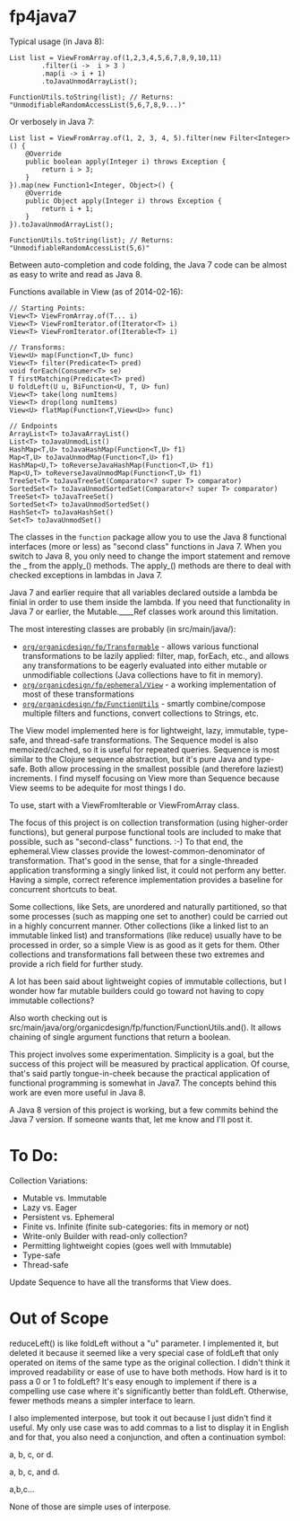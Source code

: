 fp4java7
========

Typical usage (in Java 8):

<pre><code>List<Integer> list = ViewFromArray.of(1,2,3,4,5,6,7,8,9,10,11)
        .filter(i -&gt;  i &gt; 3 )
        .map(i -&gt; i + 1)
        .toJavaUnmodArrayList();
        
FunctionUtils.toString(list); // Returns: "UnmodifiableRandomAccessList(5,6,7,8,9...)"</code></pre>

Or verbosely in Java 7:

<pre><code>List<Integer> list = ViewFromArray.of(1, 2, 3, 4, 5).filter(new Filter&lt;Integer&gt;() {
    @Override
    public boolean apply(Integer i) throws Exception {
        return i &gt; 3;
    }
}).map(new Function1&lt;Integer, Object&gt;() {
    @Override
    public Object apply(Integer i) throws Exception {
        return i + 1;
    }
}).toJavaUnmodArrayList();

FunctionUtils.toString(list); // Returns: "UnmodifiableRandomAccessList(5,6)"</code></pre>

Between auto-completion and code folding, the Java 7 code can be almost as easy to write and read as Java 8.

Functions available in View (as of 2014-02-16):
<pre><code>// Starting Points:
View&lt;T&gt; ViewFromArray.of(T... i)
View&lt;T&gt; ViewFromIterator.of(Iterator&lt;T&gt; i)
View&lt;T&gt; ViewFromIterator.of(Iterable&lt;T&gt; i)

// Transforms:
View&lt;U&gt; map(Function&lt;T,U&gt; func)
View&lt;T&gt; filter(Predicate&lt;T&gt; pred)
void forEach(Consumer&lt;T&gt; se)
T firstMatching(Predicate&lt;T&gt; pred)
U foldLeft(U u, BiFunction&lt;U, T, U&gt; fun)
View&lt;T&gt; take(long numItems)
View&lt;T&gt; drop(long numItems)
View&lt;U&gt; flatMap(Function&lt;T,View&lt;U&gt;&gt; func)

// Endpoints
ArrayList&lt;T&gt; toJavaArrayList()
List&lt;T&gt; toJavaUnmodList()
HashMap&lt;T,U&gt; toJavaHashMap(Function&lt;T,U&gt; f1)
Map&lt;T,U&gt; toJavaUnmodMap(Function&lt;T,U&gt; f1)
HashMap&lt;U,T&gt; toReverseJavaHashMap(Function&lt;T,U&gt; f1)
Map&lt;U,T&gt; toReverseJavaUnmodMap(Function&lt;T,U&gt; f1)
TreeSet&lt;T&gt; toJavaTreeSet(Comparator&lt;? super T&gt; comparator)
SortedSet&lt;T&gt; toJavaUnmodSortedSet(Comparator&lt;? super T&gt; comparator)
TreeSet&lt;T&gt; toJavaTreeSet()
SortedSet&lt;T&gt; toJavaUnmodSortedSet()
HashSet&lt;T&gt; toJavaHashSet()
Set&lt;T&gt; toJavaUnmodSet()</code></pre>

The classes in the <code>function</code> package allow you to use the Java 8 functional interfaces (more or less) as "second class" functions in Java 7.
When you switch to Java 8, you only need to change the import statement and remove the _ from the apply_() methods.
The apply_() methods are there to deal with checked exceptions in lambdas in Java 7.

Java 7 and earlier require that all variables declared outside a lambda be finial in order to use them inside the lambda.
If you need that functionality in Java 7 or earlier, the Mutable.____Ref classes work around this limitation.

The most interesting classes are probably (in src/main/java/):
<ul>
<li><code><a href="https://github.com/GlenKPeterson/fp4java7/blob/master/src/main/java/org/organicdesign/fp/Transformable.java">org/organicdesign/fp/Transformable</a></code> - allows various functional transformations to be lazily applied: filter, map, forEach, etc., and allows any transformations to be eagerly evaluated into either mutable or unmodifiable collections (Java collections have to fit in memory).</li>
<li><code><a href="https://github.com/GlenKPeterson/fp4java7/blob/master/src/main/java/org/organicdesign/fp/ephemeral/View.java">org/organicdesign/fp/ephemeral/View</a></code> - a working implementation of most of these transformations</li>
<li><code><a href="https://github.com/GlenKPeterson/fp4java7/blob/master/src/main/java/org/organicdesign/fp/FunctionUtils.java">org/organicdesign/fp/FunctionUtils</a></code> - smartly combine/compose multiple filters and functions, convert collections to Strings, etc.</li>
</ul>

The View model implemented here is for lightweight, lazy, immutable, type-safe, and thread-safe transformations.
The Sequence model is also memoized/cached, so it is useful for repeated queries.
Sequence is most similar to the Clojure sequence abstraction, but it's pure Java and type-safe.
Both allow processing in the smallest possible (and therefore laziest) increments.
I find myself focusing on View more than Sequence because View seems to be adequite for most things I do.

To use, start with a ViewFromIterable or ViewFromArray class.

The focus of this project is on collection transformation (using higher-order functions), but general purpose functional tools are included to make that possible, such as "second-class" functions.  :-)
To that end, the ephemeral.View classes provide the lowest-common-denominator of transformation.
That's good in the sense, that for a single-threaded application transforming a singly linked list, it could not perform any better.
Having a simple, correct reference implementation provides a baseline for concurrent shortcuts to beat.

Some collections, like Sets, are unordered and naturally partitioned, so that some processes (such as mapping one set to another) could be carried out in a highly concurrent manner.
Other collections (like a linked list to an immutable linked list) and transformations (like reduce) usually have to be processed in order, so a simple View is as good as it gets for them.
Other collections and transformations fall between these two extremes and provide a rich field for further study.

A lot has been said about lightweight copies of immutable collections, but I wonder how far
mutable builders could go toward not having to copy immutable collections?

Also worth checking out is src/main/java/org/organicdesign/fp/function/FunctionUtils.and().
It allows chaining of single argument functions that return a boolean.

This project involves some experimentation.
Simplicity is a goal, but the success of this project will be measured by practical application.
Of course, that's said partly tongue-in-cheek because the practical application of functional programming is somewhat in Java7.
The concepts behind this work are even more useful in Java 8.

A Java 8 version of this project is working, but a few commits behind the Java 7 version.  If
someone wants that, let me know and I'll post it.

To Do:
======

Collection Variations:
 - Mutable vs. Immutable
 - Lazy vs. Eager
 - Persistent vs. Ephemeral
 - Finite vs. Infinite (finite sub-categories: fits in memory or not)
 - Write-only Builder with read-only collection?
 - Permitting lightweight copies (goes well with Immutable)
 - Type-safe
 - Thread-safe

Update Sequence to have all the transforms that View does.

Out of Scope
============

reduceLeft() is like foldLeft without a "u" parameter.
I implemented it, but deleted it because it seemed like a very special case of foldLeft that only operated on items of the same type as the original collection.
I didn't think it improved readability or ease of use to have both methods.
How hard is it to pass a 0 or 1 to foldLeft?
It's easy enough to implement if there is a compelling use case where it's significantly better than foldLeft.
Otherwise, fewer methods means a simpler interface to learn.

I also implemented interpose, but took it out because I just didn't
find it useful.  My only use case was to add commas to a list to
display it in English and for that, you also need a conjunction, and
often a continuation symbol:

a, b, c, or d.

a, b, c, and d.

a,b,c...

None of those are simple uses of interpose.
